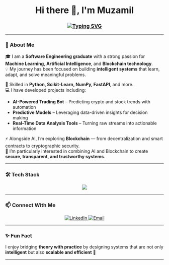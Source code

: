 <!-- Typing animation -->
<h1 align="center">Hi there 👋, I'm Muzamil</h1>
<h3 align="center">
  <a href="https://git.io/typing-svg">
    <img src="https://readme-typing-svg.demolab.com?font=Fira+Code&weight=600&size=22&pause=1000&color=4A90E2&center=true&vCenter=true&width=650&lines=Software+Engineer;Machine+Learning+%26+Deep+Learning+Enthusiast;Generative+AI+Explorer;Blockchain+Learner" alt="Typing SVG" />
  </a>
</h3>

---

### 🚀 About Me  

🎓 I am a **Software Engineering graduate** with a strong passion for **Machine Learning**, **Artificial Intelligence**, and **Blockchain technology**.  
💡 My journey has been focused on building **intelligent systems** that learn, adapt, and solve meaningful problems.  

🔧 Skilled in **Python, Scikit-Learn, NumPy, FastAPI**, and more.  
💻 I have developed projects including:  
- **AI-Powered Trading Bot** – Predicting crypto and stock trends with automation  
- **Predictive Models** – Leveraging data-driven insights for decision making  
- **Real-Time Data Analysis Tools** – Turning raw streams into actionable information  

⚡ Alongside AI, I’m exploring **Blockchain** — from decentralization and smart contracts to cryptographic security.  
🔗 I’m particularly interested in combining AI and Blockchain to create **secure, transparent, and trustworthy systems**.  

---

### 🛠️ Tech Stack  

<p align="center">
  <img src="https://skillicons.dev/icons?i=python,tensorflow,pytorch,sklearn,numpy,pandas,fastapi,git,linux,mysql,html,css,js,react,nodejs" />
</p>

---

### 📫 Connect With Me  

<p align="center">
  <a href="https://www.linkedin.com/in/muhammad-muzamil-50266431a/" target="_blank">
    <img src="https://img.shields.io/badge/LinkedIn-0077B5?logo=linkedin&logoColor=white" alt="LinkedIn"/>
  </a>
  <a href="mailto:muzamilfaisal46@gmail.com">
    <img src="https://img.shields.io/badge/Email-D14836?logo=gmail&logoColor=white" alt="Email"/>
  </a>
</p>

---

### ✨ Fun Fact  
I enjoy bridging **theory with practice** by designing systems that are not only **intelligent** but also **scalable and efficient** 🚀  

---
